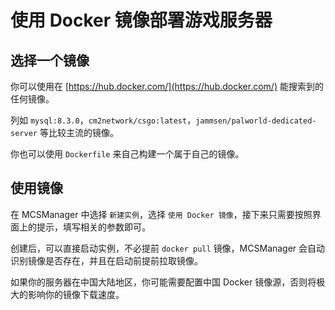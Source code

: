 # 使用 Docker 镜像部署游戏服务器

## 选择一个镜像

你可以使用在 [https://hub.docker.com/](https://hub.docker.com/) 能搜索到的任何镜像。

列如 `mysql:8.3.0`，`cm2network/csgo:latest`，`jammsen/palworld-dedicated-server` 等比较主流的镜像。

你也可以使用 `Dockerfile` 来自己构建一个属于自己的镜像。

## 使用镜像

在 MCSManager 中选择 `新建实例`，选择 `使用 Docker 镜像`，接下来只需要按照界面上的提示，填写相关的参数即可。

创建后，可以直接启动实例，不必提前 `docker pull` 镜像，MCSManager 会自动识别镜像是否存在，并且在启动前提前拉取镜像。

<!-- Note：翻译英语时删除中国区提示 -->

<tip>如果你的服务器在中国大陆地区，你可能需要配置中国 Docker 镜像源，否则将极大的影响你的镜像下载速度。</tip>
